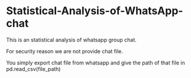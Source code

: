 # Statistical-Analysis-of-WhatsApp-chat
This is an statistical analysis of whatsapp group chat. 

For security reason we are not provide chat file.

You simply export chat file from whatsapp and give the path of that file in pd.read_csv(file_path)
